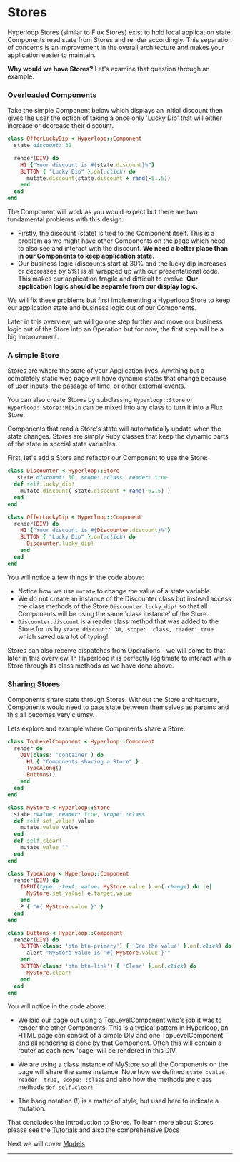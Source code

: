 # Stores

Hyperloop Stores (similar to Flux Stores) exist to hold local application state. Components read state from Stores and render accordingly. This separation of concerns is an improvement in the overall architecture and makes your application easier to maintain.

**Why would we have Stores?** Let's examine that question through an example.

### Overloaded Components

Take the simple Component below which displays an initial discount then gives the user the option of taking a once only 'Lucky Dip' that will either increase or decrease their discount.

```ruby
class OfferLuckyDip < Hyperloop::Component
  state discount: 30

  render(DIV) do
    H1 {"Your discount is #{state.discount}%"}
    BUTTON { "Lucky Dip" }.on(:click) do
      mutate.discount(state.discount + rand(-5..5))
    end
  end
end
```

The Component will work as you would expect but there are two fundamental problems with this design:

+ Firstly, the discount (state) is tied to the Component itself. This is a problem as we might have other Components on the page which need to also see and interact with the discount. **We need a better place than in our Components to keep application state.**
+ Our business logic (discounts start at 30% and the lucky dip increases or decreases by 5%) is all wrapped up with our presentational code. This makes our application fragile and difficult to evolve. **Our application logic should be separate from our display logic.**

We will fix these problems but first implementing a Hyperloop Store to keep our application state and business logic out of our Components.

Later in this overview, we will go one step further and move our business logic out of the Store into an Operation but for now, the first step will be a big improvement.

### A simple Store

Stores are where the state of your Application lives. Anything but a completely static web page will have dynamic states that change because of user inputs, the passage of time, or other external events.

You can also create Stores by subclassing `Hyperloop::Store` or `Hyperloop::Store::Mixin` can be mixed into any class to turn it into a Flux Store.

Components that read a Store's state will automatically update when the state changes. Stores are simply Ruby classes that keep the dynamic parts of the state in special state variables.

First, let's add a Store and refactor our Component to use the Store:

```ruby runable
class Discounter < Hyperloop::Store
   state discount: 30, scope: :class, reader: true
  def self.lucky_dip!
    mutate.discount( state.discount + rand(-5..5) )
  end
end

class OfferLuckyDip < Hyperloop::Component
  render(DIV) do
    H1 {"Your discount is #{Discounter.discount}%"}
    BUTTON { "Lucky Dip" }.on(:click) do
      Discounter.lucky_dip!
    end
  end
end
```

You will notice a few things in the code above:

+ Notice how we use `mutate` to change the value of a state variable.
+ We do not create an instance of the Discounter class but instead access the class methods of the Store `Discounter.lucky_dip!` so that all Components will be using the same 'class instance' of the Store.
+ `Discounter.discount` is a reader class method that was added to the Store for us by `state discount: 30, scope: :class, reader: true` which saved us a lot of typing!

Stores can also receive dispatches from Operations - we will come to that later in this overview. In Hyperloop it is perfectly legitimate to interact with a Store through its class methods as we have done above.

### Sharing Stores

Components share state through Stores. Without the Store architecture, Components would need to pass state between themselves as params and this all becomes very clumsy.

Lets explore and example where Components share a Store:

```ruby runable
class TopLevelComponent < Hyperloop::Component
  render do
    DIV(class: 'container') do
      H1 { "Components sharing a Store" }
      TypeAlong()
      Buttons()
    end
  end
end

class MyStore < Hyperloop::Store
  state :value, reader: true, scope: :class
  def self.set_value! value
    mutate.value value
  end
  def self.clear!
    mutate.value ""
  end
end

class TypeAlong < Hyperloop::Component
  render(DIV) do
    INPUT(type: :text, value: MyStore.value ).on(:change) do |e|
      MyStore.set_value! e.target.value
    end
    P { "#{ MyStore.value }" }
  end
end

class Buttons < Hyperloop::Component
  render(DIV) do
    BUTTON(class: 'btn btn-primary') { 'See the value' }.on(:click) do
      alert "MyStore value is '#{ MyStore.value }'"
    end
    BUTTON(class: 'btn btn-link') { 'Clear' }.on(:click) do
      MyStore.clear!
    end
  end
end
```

You will notice in the code above:

+ We laid our page out using a TopLevelComponent who's job it was to render the other Components. This is a typical pattern in Hyperloop, an HTML page can consist of a simple DIV and one TopLevelComponent and all rendering is done by that Component. Often this will contain a router as each new 'page' will be rendered in this DIV.

+ We are using a class instance of MyStore so all the Components on the page will share the same instance. Note how we defined `state :value, reader: true, scope: :class` and also how the methods are class methods `def self.clear!`
+ The bang notation (!) is a matter of style, but used here to indicate a mutation.


That concludes the introduction to Stores. To learn more about Stores please see the [Tutorials](/tutorials) and also the comprehensive [Docs](/docs/architecture)

Next we will cover [Models](start/models)

------------------------------------
